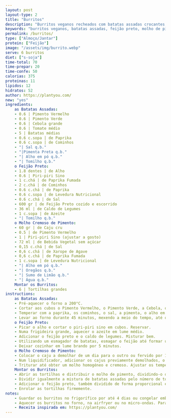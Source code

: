 ```yaml
---
layout: post
layout-type: 2
title: "Burritos"
description: "Burritos veganos recheados com batatas assadas crocantes, feijão preto temperado e um molho cremoso de pimento"
keywords: "burritos veganos, batatas assadas, feijão preto, molho de pimento, burritos saudáveis, burritos fáceis, receitas mexicanas vegan, burritos sem carne, refeição prática vegana, comida mexicana plant-based"
permalink: /burritos/
type: ["Almoço/Jantar"]
protein: ["Feijão"]
image: "/assets/img/burrito.webp"
serve: 6 burritos
diet: ["s-soja"]
time-total: 70
time-prepar: 20
time-confe: 50
calorias: 375
proteinas: 11
lipidos: 12
hidratos: 52
author: https://plantyou.com/
new: "yes"
ingredients:
    as Batatas Assadas:
    - 0.6 | Pimento Vermelho
    - 0.6 | Pimento Verde
    - 0.6 | Cebola grande
    - 0.6 | Tomate médio
    - 5 | Batatas médias
    - 0.6 c.sopa | de Paprika
    - 0.6 c.sopa | de Cominhos
    - "| Sal q.b."
    - "|Pimenta Preta q.b."
    - "| Alho em pó q.b."
    - "| Tomilho q.b."
    o Feijão Preto:
    - 1.8 dentes | de Alho
    - 0.6 | Piri-piri Sino
    - 1 c.chá | de Paprika Fumada
    - 2 c.chá | de Cominhos
    - 0.6 c.chá | de Paprika
    - 0.6 c.sopa | de Levedura Nutricional
    - 0.6 c.chá | de Sal
    - 600 gr | de Feijão Preto cozido e escorrido
    - 36 ml | de Caldo de Legumes
    - 1 c.sopa | de Azeite
    - "| Tomilho q.b."
    o Molho Cremoso de Pimento:
    - 60 gr | de Caju cru
    - 0.5 | de Pimento Vermelho
    - 1 | Piri-piri Sino (ajustar a gosto)
    - 72 ml | de Bebida Vegetal sem açúcar
    - 0,15 c.chá | de Sal
    - 0,6 c.chá | de Xarope de Agave
    - 0,6 c.chá | de Paprika Fumada
    - 1 c.sopa | de Levedura Nutricional
    - "| Alho em pó q.b."
    - "| Oregãos q.b."
    - "| Sumo de Limão q.b."
    - "| Água q.b."
    Montar os Burritos:
    - 6 | Tortilhas grandes
instructions:
    as Batatas Assadas:
    - Pré-aquecer o forno a 200°C.
    - Cortar aos cubos o Pimento Vermelho, o Pimento Verde, a Cebola, o Tomate e as Batatas. Transferir tudo para uma assadeira.
    - Temperar com a paprika, os cominhos, o sal, a pimenta, o alho em pó e o tomilho. Misturar bem.
    - Levar ao forno durante 45 minutos, mexendo a meio do tempo, até que as batatas fiquem douradas e crocantes.
    o Feijão Preto:
    - Picar o alho e cortar o piri-piri sino em cubos. Reservar.
    - Numa frigideira grande, aquecer o azeite em lume médio.
    - Adicionar o feijão preto e o caldo de legumes. Misturar bem.
    - Utilizando um esmagador de batatas, esmagar o feijão até formar uma pasta espessa, mantendo alguns feijões inteiros.
    - Deixar cozinhar em lume brando por 5 minutos.
    o Molho Cremoso de Pimento:
    - Colocar o caju a demolhar de um dia para o outro ou fervido por 10 minutos. Reservar.
    - Num liquidificador, adicionar os cajus previamente demolhados, o pimento, o piri-piri sino, a bebida vegetal, o sal, o xarope de agave, o sumo de limão, a paprika fumada, a levedura nutricional, o alho em pó, os oregãos.
    - Triturar até obter um molho homogéneo e cremoso. Ajustar os temperos conforme necessário e, se necessário adicionar água de acordo com a consistência.
    Montar os Burritos:
    - Abrir as tortilhas e distribuir o molho de pimento, dividindo-o de forma equitativa entre todas.
    - Dividir igualmente a mistura de batatas assadas pelo número de tortilhas e colocá-la no centro de cada uma.
    - Adicionar o feijão preto, também dividido de forma proporcional entre as tortilhas.
    - Enrolar as tortilhas firmemente.
notes:
    - Guardar os burritos no frigorífico por até 4 dias ou congelar embrulhados em folha de alumínio ou papel vegetal dentro de sacos próprios para congelação.
    - Aquecer os burritos no forno, na airfryer ou no micro-ondas. Para uma textura crocante, grelhar na frigideira ou numa grelha.
    - Receita inspirada em: https://plantyou.com/
---
```


